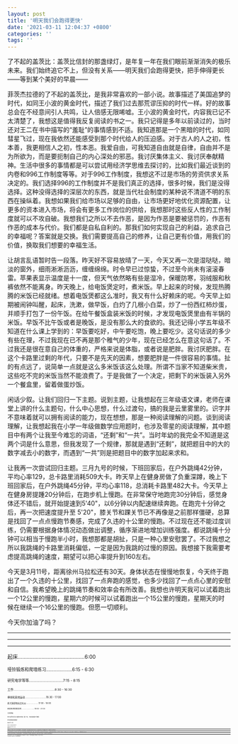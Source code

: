 ```yaml
---
layout: post
title: '明天我们会跑得更快'
date: '2021-03-11 12:04:37 +0800'
categories: ''
tags: ''
---
```


了不起的盖茨比：盖茨比信封的那盏绿灯，是年复一年在我们眼前渐渐消失的极乐未来。我们始终追它不上，但没有关系——明天我们会跑得更快，把手伸得更长——等到某个美好的早晨——

菲茨杰拉德的了不起的盖茨比，是我非常喜欢的一部小说。故事描述了美国追梦的时代，如同王小波的黄金时代，描述了我们过去那荒谬压抑的时代一样。好的故事总会在不经意间引人共鸣，让人倍感无限唏嘘。王小波的黄金时代，内容我已记不太清楚了，我想这是值得我反复阅读的书之一。我只记得是多年以前读过的，当时还对王二在书中描写的“羞耻”的事情感到不适。我知道那是一个黑暗的时代，如同彗星飞过，现在我依然还能感受到那个时代给人的压迫感。对于古人的人之初，性本善，我更相信人之初，性本恶。我爱自由，可我知道自由就是自律，自由并不是为所欲为，而是要扼制自己的内心深处的邪恶。我讨厌集体主义、我讨厌奉献精神。生活中很多的事情都是可以尝试用经济学思维去探讨的，比如我们最近谈到的内卷和996工作制度等等。对于996工作制度，我想这不过是市场的劳资供求关系决定的。我们选择996的工作制度并不是我们真正的选择，很多时候，我们是没得选择。这种没得选择的深层次的东西，就是当代社会制度的某种说不清道不明的东西在操纵着。我想如果我们给市场以足够的自由，让市场更好地优化资源配置，让更多的资本进入市场，将会有更多工作岗位的供给，我想那时这些反人性的工作制度就可以不攻自破。我想我们之所以不去作恶，是因为作恶是要被惩罚的，作恶有作恶的成本与代价。我们都是自私自利的。那我们如何实现自己的利益，追求自己的幸福呢？答案就是交换。我们需要提高自己的修养，让自己更有价值，用我们的价值，换取我们想要的幸福生活。

让胡言乱语暂时告一段落。昨天好不容易放晴了一天，今天又再一次是湿哒哒，暗淡的窗外，细雨淅淅沥沥，缠缠绵绵。时令早已过惊蛰，不过至今尚未有滚滚春雷。苹果表显示温度是十一度，但天气依然略有些是湿冷，保暖防寒，羽绒服和秋裤依然不能离身。昨天晚上，给电饭煲定时，煮米饭。早上起来的时候，发现热腾腾的米饭已经就绪。想着电饭煲都这么准时，我又有什么好赖床的呢。今天早上如期被闹钟叫醒，起床，洗漱，做早饭，白灼了几根小白菜，炒了一份西红柿炒蛋，并顺手打包了一份午饭。在给午餐饭盒装米饭的时候，才发现电饭煲里由有半锅的米饭。早饭不比午饭或者是晚饭，是没有那么大的食欲的。我还记得小学五年级不知道在什么课上学到的：早饭要吃好，中午要吃饱，晚上要吃少。这句话说的多少有些在理，不过我现在已不再是那个稚气的少年，现在已经怎么在意这句话了。不过我还是很在意自己的体重的，严格来说是体脂，或者说是肥胖。我讨厌肥胖。在这个卡路里过剩的年代，只要不是先天的因素，想要肥胖是一件很容易的事情。扯的有点远了，说简单一点就是这么多米饭该这么处理。所谓不当家不知道柴米贵，这些吃不完的米饭当然不能浪费了。于是我做了一个决定，把剩下的米饭装入另外一个餐盒里，留着做蛋炒饭。

闲话少叙。让我们回归一下主题。说到主题，让我想起在三年级语文课，老师在课堂上讲的什么主题句，什么中心思想，什么过渡句，搞的我是云里雾里的。识字并不意味着就可以拥有阅读的能力，现在想想，那是一种阅读理解的问题。谈到阅读理解，让我想起我在小学一年级做数学应用题时，也涉及零星的阅读理解，其中题目中有两个让我至今难忘的词语，“还剩”和“一共”。当时年幼的我完全不知道是这两个词是什么意思，但我发现了一个规律，那就是遇到“还剩”，就把题目中的大的数字减去小的数字，而遇到“一共”则是把题目中的数字加起来求和。

让我再一次尝试回归主题。三月九号的时候，下班回家后，在户外跳绳42分钟，平均心率129，总卡路里消耗509大卡。昨天早上在健身房做了负重深蹲，晚上下班回家后，在户外跳绳45分钟，平均心率118，总消耗卡路里482大卡。今天早上在健身房提踵20分钟后，在跑步机上慢跑。在非常保守地跑完30分钟后，感觉身体还不错后，就开始提速到5'40"，以6分钟以内配速继续奔跑。在跑完十分钟之后，再一次把速度提升至 5'20"，膝关节和踝关节已不再像是之前那样僵硬，总算是找回了一点点慢跑节奏感，完成了久违的十公里的慢跑。不过现在还不能过度训练，仍需要根据身体情况动态做出调整，循序渐进地增加训练强度。都说跳绳十分钟可以相当于慢跑半小时，我想那都是胡扯，只是一种心里安慰罢了。不过我想之所以我跳绳的卡路里消耗偏低，一定是因为我跳的过慢的原因。我想接下我需要考虑提高跳绳的速度，期望可以把心率提升到160左右。

今天是3月11号，距离徐州马拉松还有30天。身体状态在慢慢地恢复，今天终于跑出了一个久违的十公里，找回了一点奔跑的感觉，也多少找回了一点点心里的安慰和自信。我希望晚上的跳绳节奏和效率会有所改善。我想也许明天我可以试着跑出一个12公里的慢跑，星期六的时候可以试着跑出一个15公里的慢跑，星期天的时候在继续一个16公里的慢跑。但愿一切顺利。

今天你加油了吗？

- - -

- - -

- - -

<small> 起床………………………………………6:00

<small> 哑铃锻炼和爬墙练习…………………6:15 - 6:30

<small> 研究电学等等……………………………7:15 - 8:15

<small> 工作…………………………………………8:30 - 16:30

<small> 棒球和其他运动…………………………16:30 - 17:00

<small> 练习演讲和社交礼仪…………………17:00 - 18:00

<small> 研究有用的新发明………………………19:00 - 21:00

<small> 工体目标

<small> 绝不浪费时间去沙福特家或者【某个姓，字迹连着看不清楚】

<small> 绝不吸卷烟或者嚼烟叶

<small> 每两日洗一次澡

<small> 每周读一本有益的书或者杂志

<small> 每周储存五块钱【划掉】三块钱

<small> 更加孝顺父母

- - -

当列车驶入冬夜，真正的雪，故乡的雪，开始从我们身边延申而去，反射着车窗透出的光芒，沿途驶过威斯康星州境内许多灯光暗淡的小站，车厢突然变得清冷起来。我们深深地吸入凛冽的气息，恍然明白这片土地才是我们的故乡。

- - -

那几个星期六我都在纽约过夜，因为对我来说，他那些灯火辉煌、光彩夺目的宴会宛在眼前，我依然能听到音乐和笑声，轻轻地、不觉地从他的花园传出来，依然能听见轿车在他的车道驶进驶出。某天夜里我真的听到有辆车停在那里，看见车灯停在他家门前的台阶下方。但我没有去看个究竟。也许是某个最后的客人，刚从遥远的地方归来，还不知道改成别的宴会已曲终人散。

- - -

他走过漫漫长路才来到这片蓝色的港湾，肯定觉得梦想已经离得非常近，几乎伸出手就能抓得到。他所不知道得是，梦想已经落在他身后，落在纽约以西那广袤无垠得大地上，落在黑暗夜幕下连绵不绝得美国原野上。

- - -

盖茨比信封的那盏绿灯，是年复一年在我们眼前渐渐消失的极乐未来。我们始终追它不上，但没有关系——明天我们会跑得更快，把手伸得更长——等到某个美好的早晨——

于是我们奋力前进，却如同逆水行舟，注定要不停地退回过去。

